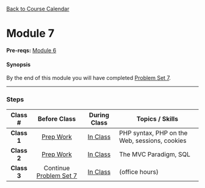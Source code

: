 [Back to Course Calendar](../../..)
# Module 7

**Pre-reqs:** [Module 6](../module6)

#### Synopsis 

By the end of this module you will have completed [Problem Set 7](./materials/problem-set).

*** 

### Steps

Class # | Before Class | During Class | Topics / Skills
:--------:|:--------------:|:--------------:|----------------
**Class 1** | [Prep Work](./materials/class1-prep) | [In Class](./materials/class1) | PHP syntax, PHP on the Web, sessions, cookies
**Class 2** | [Prep Work](./materials/class2-prep) | [In Class](./materials/class2) | The MVC Paradigm, SQL
**Class 3** | Continue [Problem Set 7](./materials/problem-set) | [In Class](./materials/class3) | (office hours)
